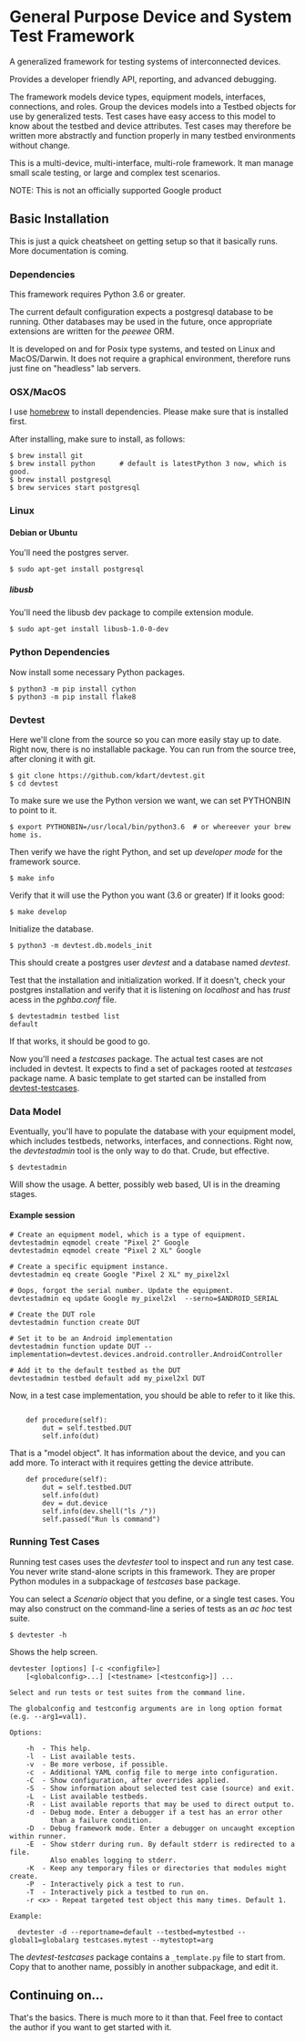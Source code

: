 # General Purpose Device and System Test Framework

A generalized framework for testing systems of interconnected devices.

Provides a developer friendly API, reporting, and advanced debugging.

The framework models device types, equipment models, interfaces, connections,
and roles.  Group the devices models into a Testbed objects for use by
generalized tests.  Test cases have easy access to this model to know about the
testbed and device attributes. Test cases may therefore be written more
abstractly and function properly in many testbed environments without change.

This is a multi-device, multi-interface, multi-role framework. It man manage
small scale testing, or large and complex test scenarios.

NOTE: This is not an officially supported Google product


## Basic Installation

This is just a quick cheatsheet on getting setup so that it basically runs.
More documentation is coming.

### Dependencies

This framework requires Python 3.6 or greater.

The current default configuration expects a postgresql database to be running.
Other databases may be used in the future, once appropriate extensions are
written for the *peewee* ORM.

It is developed on and for Posix type systems, and tested on Linux and
MacOS/Darwin. It does not require a graphical environment, therefore runs just
fine on "headless" lab servers.

### OSX/MacOS

I use [homebrew](https://brew.sh/) to install dependencies. Please make sure
that is installed first.

After installing, make sure to install, as follows:

```shell
$ brew install git
$ brew install python      # default is latestPython 3 now, which is good.
$ brew install postgresql
$ brew services start postgresql
```

### Linux

#### Debian or Ubuntu

You'll need the postgres server.

```shell
$ sudo apt-get install postgresql
```

##### libusb

You'll need the libusb dev package to compile extension module.

```shell
$ sudo apt-get install libusb-1.0-0-dev
```

### Python Dependencies

Now install some necessary Python packages.

```shell
$ python3 -m pip install cython
$ python3 -m pip install flake8
```

### Devtest

Here we'll clone from the source so you can more easily stay up to date. Right
now, there is no installable package. You can run from the source tree, after
cloning it with git.

```shell
$ git clone https://github.com/kdart/devtest.git
$ cd devtest
```

To make sure we use the Python version we want, we can set PYTHONBIN to point to
it.

```shell
$ export PYTHONBIN=/usr/local/bin/python3.6  # or whereever your brew home is.
```

Then verify we have the right Python, and set up *developer mode* for the framework source.

```shell
$ make info
```

Verify that it will use the Python you want (3.6 or greater) If it looks good:

```shell
$ make develop
```

Initialize the database.

```shell
$ python3 -m devtest.db.models_init
```

This should create a postgres user *devtest* and a database named *devtest*.

Test that the installation and initialization worked. If it doesn't, check your
postgres installation and verify that it is listening on *localhost* and has
*trust* acess in the _pghba.conf_ file.


```shell
$ devtestadmin testbed list
default
```

If that works, it should be good to go.

Now you'll need a *testcases* package. The actual test cases are not included in
devtest. It expects to find a set of packages rooted at *testcases* package
name. A basic template to get started can be installed from
[devtest-testcases](https://github.com/kdart/devtest-testcases).


### Data Model

Eventually, you'll have to populate the database with your equipment model,
which includes testbeds, networks, interfaces, and connections.  Right now, the
*devtestadmin* tool is the only way to do that. Crude, but effective.

```shell
$ devtestadmin
```

Will show the usage. A better, possibly web based, UI is in the dreaming stages.

#### Example session

```console
# Create an equipment model, which is a type of equipment.
devtestadmin eqmodel create "Pixel 2" Google
devtestadmin eqmodel create "Pixel 2 XL" Google

# Create a specific equipment instance.
devtestadmin eq create Google "Pixel 2 XL" my_pixel2xl

# Oops, forgot the serial number. Update the equipment.
devtestadmin eq update Google my_pixel2xl  --serno=$ANDROID_SERIAL

# Create the DUT role
devtestadmin function create DUT

# Set it to be an Android implementation
devtestadmin function update DUT --implementation=devtest.devices.android.controller.AndroidController

# Add it to the default testbed as the DUT
devtestadmin testbed default add my_pixel2xl DUT
```

Now, in a test case implementation, you should be able to refer to it like this.

```python3

    def procedure(self):
        dut = self.testbed.DUT
        self.info(dut)
```

That is a "model object". It has information about the device, and you can add
more. To interact with it requires getting the device attribute.

```python3
    def procedure(self):
        dut = self.testbed.DUT
        self.info(dut)
        dev = dut.device
        self.info(dev.shell("ls /"))
        self.passed("Run ls command")
```

### Running Test Cases

Running test cases uses the *devtester* tool to inspect and run any test case.
You never write stand-alone scripts in this framework. They are proper Python
modules in a subpackage of *testcases* base package.

You can select a *Scenario* object that you define, or a single test cases. You
may also construct on the command-line a series of tests as an *ac hoc* test suite.

```shell
$ devtester -h
```

Shows the help screen.

```
devtester [options] [-c <configfile>]
    [<globalconfig>...] [<testname> [<testconfig>]] ...

Select and run tests or test suites from the command line.

The globalconfig and testconfig arguments are in long option format
(e.g. --arg1=val1).

Options:

    -h  - This help.
    -l  - List available tests.
    -v  - Be more verbose, if possible.
    -c  - Additional YAML config file to merge into configuration.
    -C  - Show configuration, after overrides applied.
    -S  - Show information about selected test case (source) and exit.
    -L  - List available testbeds.
    -R  - List available reports that may be used to direct output to.
    -d  - Debug mode. Enter a debugger if a test has an error other
          than a failure condition.
    -D  - Debug framework mode. Enter a debugger on uncaught exception within runner.
    -E  - Show stderr during run. By default stderr is redirected to a file.
          Also enables logging to stderr.
    -K  - Keep any temporary files or directories that modules might create.
    -P  - Interactively pick a test to run.
    -T  - Interactively pick a testbed to run on.
    -r <x> - Repeat targeted test object this many times. Default 1.

Example:

  devtester -d --reportname=default --testbed=mytestbed --global1=globalarg testcases.mytest --mytestopt=arg
```

The *devtest-testcases* package contains a `_template.py` file to start from.
Copy that to another name, possibly in another subpackage, and edit it.


## Continuing on...

That's the basics. There is much more to it than that. Feel free to contact the
author if you want to get started with it.


